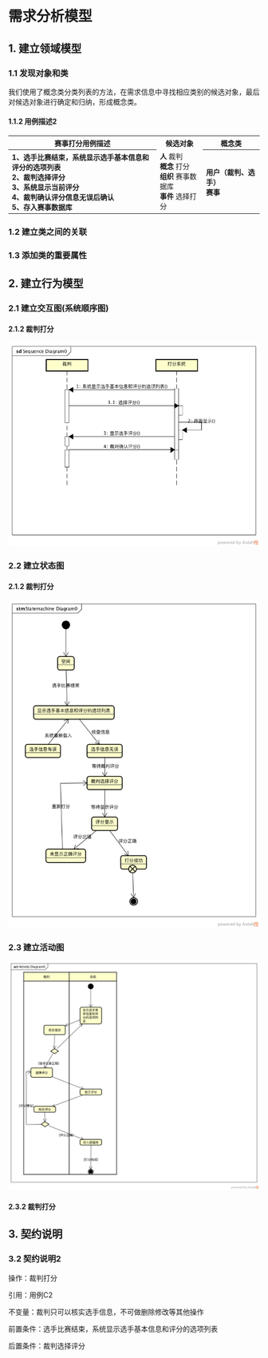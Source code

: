 # 需求分析模型


## 1. 建立领域模型
### 1.1 发现对象和类
我们使用了概念类分类列表的方法，在需求信息中寻找相应类别的候选对象，最后对候选对象进行确定和归纳，形成概念类。

#### 1.1.2 用例描述2
<table>
	<tr>
		<th>赛事打分用例描述</th>
		<th>候选对象</th>
		<th>概念类</th>
	</tr>
	<tr>
		<th align=left>
			1、选手比赛结束，系统显示选手基本信息和评分的选项列表<br>
			2、裁判选择评分<br>
			3、系统显示当前评分<br>
			4、裁判确认评分信息无误后确认<br>
			5、存入赛事数据库</th>
		<td align=left>
			<b>人</b> 裁判<br>
			<b>概念 </b> 打分<br>
			<b>组织</b>  赛事数据库<br>
			<b>事件</b>  选择打分<br>
			</td>
		<th align=left>
			用户（裁判、选手）<br>
			赛事<br>
		</th>	
	</tr>
</table>

### 1.2 建立类之间的关联

### 1.3 添加类的重要属性


## 2. 建立行为模型

### 2.1 建立交互图(系统顺序图)

#### 2.1.2 裁判打分
![](img/seq_2.png)

### 2.2 建立状态图


#### 2.1.2 裁判打分
![](img/sta_2.png)
### 2.3 建立活动图
![](img/act_2.png)

#### 2.3.2 裁判打分


## 3. 契约说明

### 3.2 契约说明2
操作：裁判打分

引用：用例C2

不变量：裁判只可以核实选手信息，不可做删除修改等其他操作

前置条件：选手比赛结束，系统显示选手基本信息和评分的选项列表

后置条件：裁判选择评分